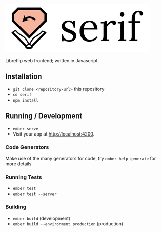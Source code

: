 ![Libreflip serif](serif.png)

Libreflip web frontend; written in Javascript.

## Installation

* `git clone <repository-url>` this repository
* `cd serif`
* `npm install`

## Running / Development

* `ember serve`
* Visit your app at [http://localhost:4200](http://localhost:4200).

### Code Generators

Make use of the many generators for code, try `ember help generate` for more details

### Running Tests

* `ember test`
* `ember test --server`

### Building

* `ember build` (development)
* `ember build --environment production` (production)
